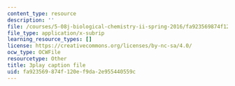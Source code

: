 ```yaml
---
content_type: resource
description: ''
file: /courses/5-08j-biological-chemistry-ii-spring-2016/fa923569874f120ef9da2e955440559c_JbV0aUHvROc.srt
file_type: application/x-subrip
learning_resource_types: []
license: https://creativecommons.org/licenses/by-nc-sa/4.0/
ocw_type: OCWFile
resourcetype: Other
title: 3play caption file
uid: fa923569-874f-120e-f9da-2e955440559c
---
```

